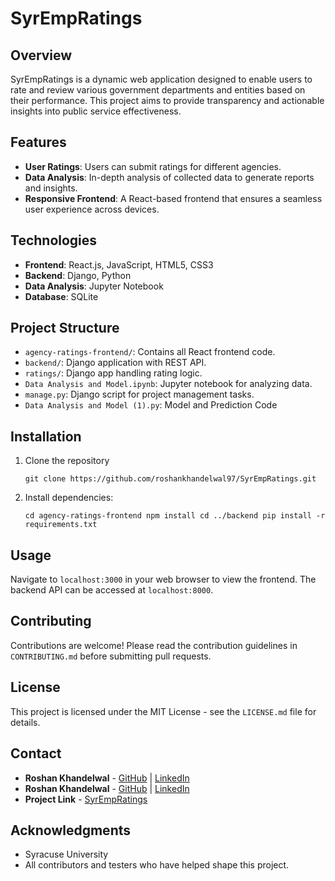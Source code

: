 # SyrEmpRatings

## Overview
SyrEmpRatings is a dynamic web application designed to enable users to rate and review various government departments and entities based on their performance. This project aims to provide transparency and actionable insights into public service effectiveness.

## Features
- **User Ratings**: Users can submit ratings for different agencies.
- **Data Analysis**: In-depth analysis of collected data to generate reports and insights.
- **Responsive Frontend**: A React-based frontend that ensures a seamless user experience across devices.

## Technologies
- **Frontend**: React.js, JavaScript, HTML5, CSS3
- **Backend**: Django, Python
- **Data Analysis**: Jupyter Notebook
- **Database**: SQLite

## Project Structure
- `agency-ratings-frontend/`: Contains all React frontend code.
- `backend/`: Django application with REST API.
- `ratings/`: Django app handling rating logic.
- `Data Analysis and Model.ipynb`: Jupyter notebook for analyzing data.
- `manage.py`: Django script for project management tasks.
- `Data Analysis and Model (1).py`: Model and Prediction Code

## Installation
1. Clone the repository

    `git clone https://github.com/roshankhandelwal97/SyrEmpRatings.git`

3. Install dependencies:

   `cd agency-ratings-frontend npm install cd ../backend pip install -r requirements.txt`


## Usage
Navigate to `localhost:3000` in your web browser to view the frontend. The backend API can be accessed at `localhost:8000`.

## Contributing
Contributions are welcome! Please read the contribution guidelines in `CONTRIBUTING.md` before submitting pull requests.

## License
This project is licensed under the MIT License - see the `LICENSE.md` file for details.

## Contact
- **Roshan Khandelwal** - [GitHub](https://github.com/mandarangchekar) | [LinkedIn](https://www.linkedin.com/in/mandar-angchekar/) 
- **Roshan Khandelwal** - [GitHub](https://github.com/roshankhandelwal97) | [LinkedIn](https://www.linkedin.com/in/rokhande/) 
- **Project Link** - [SyrEmpRatings](https://github.com/roshankhandelwal97/SyrEmpRatings)

## Acknowledgments
- Syracuse University
- All contributors and testers who have helped shape this project.



